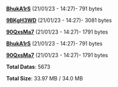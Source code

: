 [**BhukA1rS**](/data/BhukA1rS.txt) (21/01/23 - 14:27)- 791 bytes

[**9BKgH3WD**](/data/9BKgH3WD.txt) (21/01/23 - 14:27)- 3081 bytes

[**90QxsMa7**](/data/90QxsMa7.txt) (21/01/23 - 14:27)- 1791 bytes

[**BhukA1rS**](/data/BhukA1rS.txt) (21/01/23 - 14:27)- 791 bytes

[**90QxsMa7**](/data/90QxsMa7.txt) (21/01/23 - 14:27)- 1791 bytes

**Total Datas**: 5673

**Total Size**: 33.97 MB / 34.0 MB